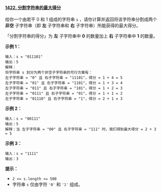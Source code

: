 #### [1422\. 分割字符串的最大得分](https://leetcode.cn/problems/maximum-score-after-splitting-a-string/)

给你一个由若干 0 和 1 组成的字符串 `s` ，请你计算并返回将该字符串分割成两个 **非空** 子字符串（即 **左** 子字符串和 **右** 子字符串）所能获得的最大得分。

「分割字符串的得分」为 **左** 子字符串中 **0** 的数量加上 **右** 子字符串中 **1** 的数量。

**示例 1：**

```
输入：s = "011101"
输出：5 
解释：
将字符串 s 划分为两个非空子字符串的可行方案有：
左子字符串 = "0" 且 右子字符串 = "11101"，得分 = 1 + 4 = 5 
左子字符串 = "01" 且 右子字符串 = "1101"，得分 = 1 + 3 = 4 
左子字符串 = "011" 且 右子字符串 = "101"，得分 = 1 + 2 = 3 
左子字符串 = "0111" 且 右子字符串 = "01"，得分 = 1 + 1 = 2 
左子字符串 = "01110" 且 右子字符串 = "1"，得分 = 2 + 1 = 3

```

**示例 2：**

```
输入：s = "00111"
输出：5
解释：当 左子字符串 = "00" 且 右子字符串 = "111" 时，我们得到最大得分 = 2 + 3 = 5

```

**示例 3：**

```
输入：s = "1111"
输出：3

```

**提示：**

-   `2 <= s.length <= 500`
-   字符串 `s` 仅由字符 `'0'` 和 `'1'` 组成。
